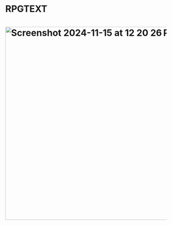 # RPGTEXT
# <img width="603" alt="Screenshot 2024-11-15 at 12 20 26 PM" src="https://github.com/user-attachments/assets/80b28407-874a-4b31-9112-a5d673d1cdf8">

